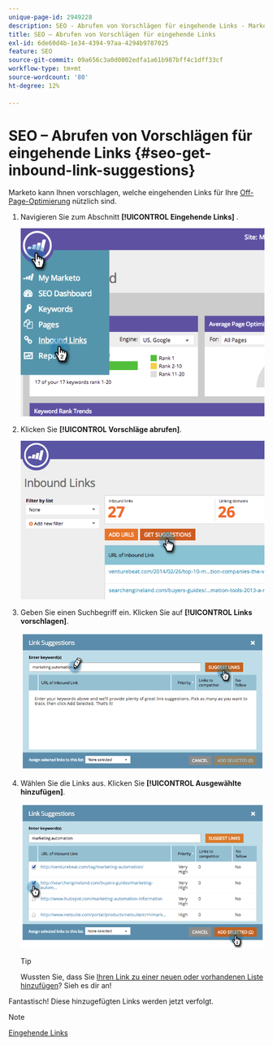 ```yaml
---
unique-page-id: 2949228
description: SEO - Abrufen von Vorschlägen für eingehende Links - Marketo-Dokumente - Produktdokumentation
title: SEO – Abrufen von Vorschlägen für eingehende Links
exl-id: 6de60d4b-1e34-4394-97aa-4294b9787025
feature: SEO
source-git-commit: 09a656c3a0d0002edfa1a61b987bff4c1dff33cf
workflow-type: tm+mt
source-wordcount: '80'
ht-degree: 12%

---
```


# SEO – Abrufen von Vorschlägen für eingehende Links {#seo-get-inbound-link-suggestions}

Marketo kann Ihnen vorschlagen, welche eingehenden Links für Ihre [Off-Page-Optimierung](/help/marketo/product-docs/additional-apps/seo/understanding-seo/understanding-search-engine-optimization.md) nützlich sind.

1. Navigieren Sie zum Abschnitt **[!UICONTROL Eingehende Links]** .

   ![](assets/image2014-9-18-13-3a20-3a44.png)

1. Klicken Sie **[!UICONTROL Vorschläge abrufen]**.

   ![](assets/image2014-9-18-13-3a21-3a8.png)

1. Geben Sie einen Suchbegriff ein. Klicken Sie auf **[!UICONTROL Links vorschlagen]**.

   ![](assets/image2014-9-18-13-3a21-3a31.png)

1. Wählen Sie die Links aus. Klicken Sie **[!UICONTROL Ausgewählte hinzufügen]**.

   ![](assets/image2014-9-18-13-3a21-3a40.png)

   >[!TIP]
   >
   >Wussten Sie, dass Sie [Ihren Link zu einer neuen oder vorhandenen Liste hinzufügen](/help/marketo/product-docs/additional-apps/seo/inbound-links/seo-add-remove-an-inbound-link-url-from-a-list.md)? Sieh es dir an!

Fantastisch! Diese hinzugefügten Links werden jetzt verfolgt.

>[!NOTE]
>
>[Eingehende Links](/help/marketo/product-docs/additional-apps/seo/inbound-links/seo-understanding-inbound-links.md)
